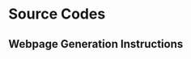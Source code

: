 # Source Codes
<!--- This directory stores all source codes used in this project -->


## Webpage Generation Instructions
<!--- Todo: Update this section so someone else can recreate your webpage -->